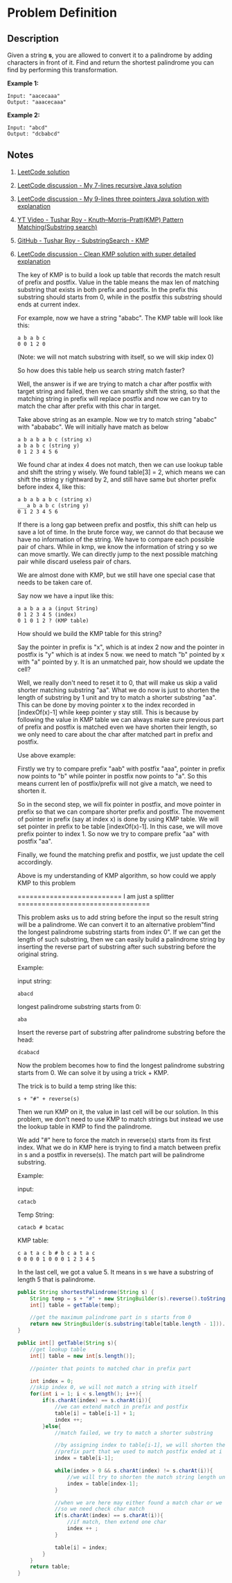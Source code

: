 # Problem Definition

## Description

Given a string **s**, you are allowed to convert it to a palindrome by adding characters in front of it. Find and return the shortest palindrome you can find by performing this transformation.

**Example 1:**

```text
Input: "aacecaaa"
Output: "aaacecaaa"
```

**Example 2:**

```text
Input: "abcd"
Output: "dcbabcd"
```

## Notes

1. [LeetCode solution](https://leetcode.com/problems/shortest-palindrome/solution/)
1. [LeetCode discussion - My 7-lines recursive Java solution](https://leetcode.com/explore/interview/card/google/59/array-and-strings/465/discuss/60098/My-7-lines-recursive-Java-solution)
1. [LeetCode discussion - My 9-lines three pointers Java solution with explanation](https://leetcode.com/explore/interview/card/google/59/array-and-strings/465/discuss/60106/My-9-lines-three-pointers-Java-solution-with-explanation)
1. [YT Video - Tushar Roy - Knuth–Morris–Pratt(KMP) Pattern Matching(Substring search)](https://www.youtube.com/watch?v=GTJr8OvyEVQ)
1. [GitHub - Tushar Roy - SubstringSearch - KMP](https://github.com/mission-peace/interview/blob/master/src/com/interview/string/SubstringSearch.java)
1. [LeetCode discussion - Clean KMP solution with super detailed explanation](https://leetcode.com/explore/interview/card/google/59/array-and-strings/465/discuss/60113/Clean-KMP-solution-with-super-detailed-explanation)

    The key of KMP is to build a look up table that records the match result of prefix and postfix. Value in the table means the max len of matching substring that exists in both prefix and postfix. In the prefix this substring should starts from 0, while in the postfix this substring should ends at current index.

    For example, now we have a string "ababc". The KMP table will look like this:

    ```text
    a b a b c
    0 0 1 2 0
    ```

    (Note: we will not match substring with itself, so we will skip index 0)

    So how does this table help us search string match faster?

    Well, the answer is if we are trying to match a char after postfix with target string and failed, then we can smartly shift the string, so that the matching string in prefix will replace postfix and now we can try to match the char after prefix with this char in target.

    Take above string as an example. Now we try to match string "ababc" with "abababc". We will initially have match as below

    ```text
    a b a b a b c (string x)
    a b a b c (string y)
    0 1 2 3 4 5 6
    ```

    We found char at index 4 does not match, then we can use lookup table and shift the string y wisely. We found table[3] = 2, which means we can shift the string y rightward by 2, and still have same but shorter prefix before index 4, like this:

    ```text
    a b a b a b c (string x)
    ___a b a b c (string y)
    0 1 2 3 4 5 6
    ```

    If there is a long gap between prefix and postfix, this shift can help us save a lot of time. In the brute force way, we cannot do that because we have no information of the string. We have to compare each possible pair of chars. While in kmp, we know the information of string y so we can move smartly. We can directly jump to the next possible matching pair while discard useless pair of chars.

    We are almost done with KMP, but we still have one special case that needs to be taken care of.

    Say now we have a input like this:

    ```text
    a a b a a a (input String)
    0 1 2 3 4 5 (index)
    0 1 0 1 2 ? (KMP table)
    ```

    How should we build the KMP table for this string?

    Say the pointer in prefix is "x", which is at index 2 now and the pointer in postfix is "y" which is at index 5 now. we need to match "b" pointed by x with "a" pointed by y. It is an unmatched pair, how should we update the cell?

    Well, we really don't need to reset it to 0, that will make us skip a valid shorter matching substring "aa". What we do now is just to shorten the length of substring by 1 unit and try to match a shorter substring "aa". This can be done by moving pointer x to the index recorded in [indexOf(x)-1] while keep pointer y stay still. This is because by following the value in KMP table we can always make sure previous part of prefix and postfix is matched even we have shorten their length, so we only need to care about the char after matched part in prefix and postfix.

    Use above example:

    Firstly we try to compare prefix "aab" with postfix "aaa", pointer in prefix now points to "b" while pointer in postfix now points to "a". So this means current len of postfix/prefix will not give a match, we need to shorten it.

    So in the second step, we will fix pointer in postfix, and move pointer in prefix so that we can compare shorter prefix and postfix. The movement of pointer in prefix (say at index x) is done by using KMP table. We will set pointer in prefix to be table [indexOf(x)-1]. In this case, we will move prefix pointer to index 1. So now we try to compare prefix "aa" with postfix "aa".

    Finally, we found the matching prefix and postfix, we just update the cell accordingly.

    Above is my understanding of KMP algorithm, so how could we apply KMP to this problem

    ========================== I am just a splitter =================================

    This problem asks us to add string before the input so the result string will be a palindrome. We can convert it to an alternative problem"find the longest palindrome substring starts from index 0". If we can get the length of such substring, then we can easily build a palindrome string by inserting the reverse part of substring after such substring before the original string.

    Example:

    input string:

    ```text
    abacd
    ```

    longest palindrome substring starts from 0:

    ```text
    aba
    ```

    Insert the reverse part of substring after palindrome substring before the head:

    ```text
    dcabacd
    ```

    Now the problem becomes how to find the longest palindrome substring starts from 0. We can solve it by using a trick + KMP.

    The trick is to build a temp string like this:

    ```text
    s + "#" + reverse(s)
    ```

    Then we run KMP on it, the value in last cell will be our solution. In this problem, we don't need to use KMP to match strings but instead we use the lookup table in KMP to find the palindrome.

    We add "#" here to force the match in reverse(s) starts from its first index. What we do in KMP here is trying to find a match between prefix in s and a postfix in reverse(s). The match part will be palindrome substring.

    Example:

    input:

    ```text
    catacb
    ```

    Temp String:

    ```text
    catacb # bcatac
    ```

    KMP table:

    ```text
    c a t a c b # b c a t a c
    0 0 0 0 1 0 0 0 1 2 3 4 5
    ```

    In the last cell, we got a value 5. It means in s we have a substring of length 5 that is palindrome.

    ```java
    public String shortestPalindrome(String s) {
        String temp = s + "#" + new StringBuilder(s).reverse().toString();
        int[] table = getTable(temp);

        //get the maximum palindrome part in s starts from 0
        return new StringBuilder(s.substring(table[table.length - 1])).reverse().toString() + s;
    }

    public int[] getTable(String s){
        //get lookup table
        int[] table = new int[s.length()];

        //pointer that points to matched char in prefix part

        int index = 0;
        //skip index 0, we will not match a string with itself
        for(int i = 1; i < s.length(); i++){
            if(s.charAt(index) == s.charAt(i)){
                //we can extend match in prefix and postfix
                table[i] = table[i-1] + 1;
                index ++;
            }else{
                //match failed, we try to match a shorter substring

                //by assigning index to table[i-1], we will shorten the match string length, and jump to the 
                //prefix part that we used to match postfix ended at i - 1
                index = table[i-1];

                while(index > 0 && s.charAt(index) != s.charAt(i)){
                    //we will try to shorten the match string length until we revert to the beginning of match (index 1)
                    index = table[index-1];
                }

                //when we are here may either found a match char or we reach the boundary and still no luck
                //so we need check char match
                if(s.charAt(index) == s.charAt(i)){
                    //if match, then extend one char 
                    index ++ ;
                }

                table[i] = index;
            }
        }
        return table;
    }
    ```
